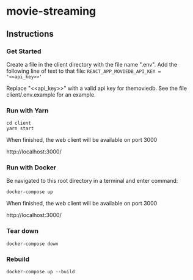 # movie-streaming

## Instructions

### Get Started

Create a file in the client directory with the file name ".env". Add the following line of text to that file:
`REACT_APP_MOVIEDB_API_KEY = '<<api_key>>'`

Replace "<<api_key>>" with a valid api key for themoviedb. See the file client/.env.example for an example.

### Run with Yarn

```console
cd client
yarn start
```

When finished, the web client will be available on port 3000

http://localhost:3000/

### Run with Docker

Be navigated to this root directory in a terminal and enter command:

`docker-compose up`

When finished, the web client will be available on port 3000

http://localhost:3000/

### Tear down

`docker-compose down`

### Rebuild

`docker-compose up --build`
